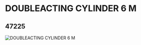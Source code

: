 # DOUBLEACTING CYLINDER 6 M
## 47225
![DOUBLEACTING CYLINDER 6 M](https://lc-www-live-s.legocdn.com/media/bricks/5/2/4205293.jpg)